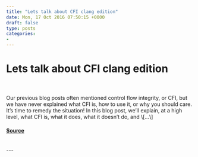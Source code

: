 ```yaml
---
title: "Lets talk about CFI clang edition"
date: Mon, 17 Oct 2016 07:50:15 +0000
draft: false
type: posts
categories: 
- 
---
```

# Lets talk about CFI clang edition

<br/>

<br/>
Our previous blog posts often mentioned control flow integrity, or CFI, but we have never explained what CFI is, how to use it, or why you should care. It’s time to remedy the situation! In this blog post, we’ll explain, at a high level, what CFI is, what it does, what it doesn’t do, and \[…\]

#### [Source](https://blog.trailofbits.com/2016/10/17/lets-talk-about-cfi-clang-edition/)

<br/>
---
